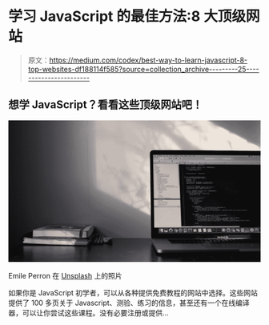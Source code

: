 # 学习 JavaScript 的最佳方法:8 大顶级网站

> 原文：<https://medium.com/codex/best-way-to-learn-javascript-8-top-websites-df188114f585?source=collection_archive---------25----------------------->

## 想学 JavaScript？看看这些顶级网站吧！

![](img/6fd327bc6c7514eab87cfbd1121a4e80.png)

Emile Perron 在 [Unsplash](https://unsplash.com?utm_source=medium&utm_medium=referral) 上的照片

如果你是 JavaScript 初学者，可以从各种提供免费教程的网站中选择。这些网站提供了 100 多页关于 Javascript、测验、练习的信息，甚至还有一个在线编译器，可以让你尝试这些课程。没有必要注册或提供…